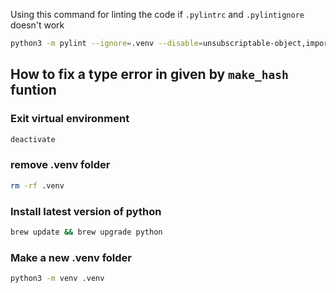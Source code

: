 

Using this command for linting the code if `.pylintrc` and `.pylintignore` doesn't work

```bash
python3 -m pylint --ignore=.venv --disable=unsubscriptable-object,import-error sharepoint-python-integration
```

## How to fix a type error in given by `make_hash` funtion
### Exit virtual environment
```bash
deactivate
```
### remove .venv folder
```bash
rm -rf .venv
```
### Install latest version of python
```bash
brew update && brew upgrade python
```
### Make a new .venv folder
```bash
python3 -m venv .venv
```